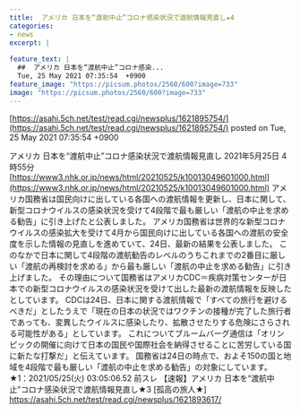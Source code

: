 ```yaml
---
title:  アメリカ 日本を“渡航中止”コロナ感染状況で渡航情報見直し★4  
categories:
- news
excerpt: |
  
feature_text: |
  ##  アメリカ 日本を“渡航中止”コロナ感染...
  Tue, 25 May 2021 07:35:54  +0900
feature_image: "https://picsum.photos/2560/600?image=733"
image: "https://picsum.photos/2560/600?image=733"
---
```


[https://asahi.5ch.net/test/read.cgi/newsplus/1621895754/](https://asahi.5ch.net/test/read.cgi/newsplus/1621895754/)
posted on Tue, 25 May 2021 07:35:54  +0900

<!--more-->

アメリカ 日本を“渡航中止”コロナ感染状況で渡航情報見直し 2021年5月25日 4時55分 [https://www3.nhk.or.jp/news/html/20210525/k10013049601000.html](https://www3.nhk.or.jp/news/html/20210525/k10013049601000.html) アメリカ国務省は国民向けに出している各国への渡航情報を更新し、日本に関して、新型コロナウイルスの感染状況を受けて4段階で最も厳しい「渡航の中止を求める勧告」に引き上げたと公表しました。 アメリカ国務省は世界的な新型コロナウイルスの感染拡大を受けて4月から国民向けに出している各国への渡航の安全度を示した情報の見直しを進めていて、24日、最新の結果を公表しました。 このなかで日本に関して4段階の渡航勧告のレベルのうちこれまでの2番目に厳しい「渡航の再検討を求める」から最も厳しい「渡航の中止を求める勧告」に引き上げました。 その理由について国務省はアメリカCDC＝疾病対策センターが日本での新型コロナウイルスの感染状況を受けて出した最新の渡航情報を反映したとしています。 CDCは24日、日本に関する渡航情報で「すべての旅行を避けるべきだ」としたうえで「現在の日本の状況ではワクチンの接種が完了した旅行者であっても、変異したウイルスに感染したり、拡散させたりする危険にさらされる可能性がある」としています。 これについてブルームバーグ通信は「オリンピックの開催に向けて日本の国民や国際社会を納得させることに苦労している国に新たな打撃だ」と伝えています。 国務省は24日の時点で、およそ150の国と地域を4段階で最も厳しい「渡航の中止を求める勧告」の対象にしています。 ★1：2021/05/25(火) 03:05:06.52 前スレ 【速報】アメリカ 日本を“渡航中止”コロナ感染状況で渡航情報見直し★3 [孤高の旅人★] https://asahi.5ch.net/test/read.cgi/newsplus/1621893617/
